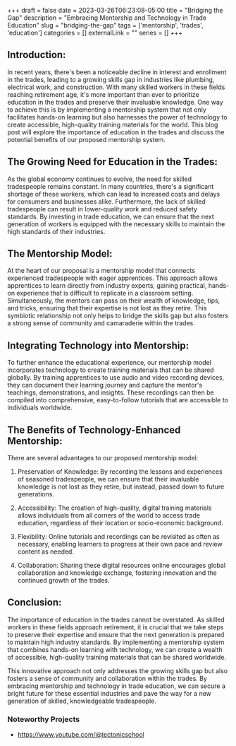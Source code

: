 +++ 
draft = false
date = 2023-03-26T06:23:08-05:00
title = "Bridging the Gap"
description = "Embracing Mentorship and Technology in Trade Education"
slug = "bridging-the-gap" 
tags = ['mentorship', 'trades', 'education']
categories = []
externalLink = ""
series = []
+++

## Introduction:
In recent years, there's been a noticeable decline in interest and enrollment in the trades, leading to a growing skills gap in industries like plumbing, electrical work, and construction. With many skilled workers in these fields reaching retirement age, it's more important than ever to prioritize education in the trades and preserve their invaluable knowledge. One way to achieve this is by implementing a mentorship system that not only facilitates hands-on learning but also harnesses the power of technology to create accessible, high-quality training materials for the world. This blog post will explore the importance of education in the trades and discuss the potential benefits of our proposed mentorship system.

## The Growing Need for Education in the Trades:
As the global economy continues to evolve, the need for skilled tradespeople remains constant. In many countries, there's a significant shortage of these workers, which can lead to increased costs and delays for consumers and businesses alike. Furthermore, the lack of skilled tradespeople can result in lower-quality work and reduced safety standards. By investing in trade education, we can ensure that the next generation of workers is equipped with the necessary skills to maintain the high standards of their industries.

## The Mentorship Model:
At the heart of our proposal is a mentorship model that connects experienced tradespeople with eager apprentices. This approach allows apprentices to learn directly from industry experts, gaining practical, hands-on experience that is difficult to replicate in a classroom setting. Simultaneously, the mentors can pass on their wealth of knowledge, tips, and tricks, ensuring that their expertise is not lost as they retire. This symbiotic relationship not only helps to bridge the skills gap but also fosters a strong sense of community and camaraderie within the trades.

## Integrating Technology into Mentorship:
To further enhance the educational experience, our mentorship model incorporates technology to create training materials that can be shared globally. By training apprentices to use audio and video recording devices, they can document their learning journey and capture the mentor's teachings, demonstrations, and insights. These recordings can then be compiled into comprehensive, easy-to-follow tutorials that are accessible to individuals worldwide.

## The Benefits of Technology-Enhanced Mentorship:
There are several advantages to our proposed mentorship model:

1. Preservation of Knowledge: By recording the lessons and experiences of seasoned tradespeople, we can ensure that their invaluable knowledge is not lost as they retire, but instead, passed down to future generations.

2. Accessibility: The creation of high-quality, digital training materials allows individuals from all corners of the world to access trade education, regardless of their location or socio-economic background.

3. Flexibility: Online tutorials and recordings can be revisited as often as necessary, enabling learners to progress at their own pace and review content as needed.

4. Collaboration: Sharing these digital resources online encourages global collaboration and knowledge exchange, fostering innovation and the continued growth of the trades.

## Conclusion:
The importance of education in the trades cannot be overstated. As skilled workers in these fields approach retirement, it is crucial that we take steps to preserve their expertise and ensure that the next generation is prepared to maintain high industry standards. By implementing a mentorship system that combines hands-on learning with technology, we can create a wealth of accessible, high-quality training materials that can be shared worldwide.

This innovative approach not only addresses the growing skills gap but also fosters a sense of community and collaboration within the trades. By embracing mentorship and technology in trade education, we can secure a bright future for these essential industries and pave the way for a new generation of skilled, knowledgeable tradespeople.

### Noteworthy Projects

- https://www.youtube.com/@tectonicschool
